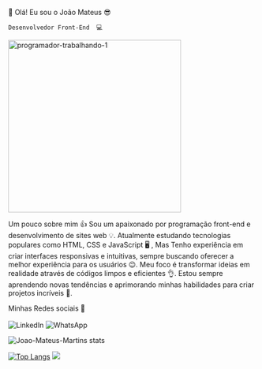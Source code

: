  👐 Olá! Eu sou o João Mateus 😎
 
    Desenvolvedor Front-End  💻
     
  

<img width="350" height="350" alt="programador-trabalhando-1" src="https://github.com/user-attachments/assets/05d51f19-10cb-47fa-9fd5-9026ee6bd990" />

Um pouco sobre mim 👍 Sou um apaixonado por programação front-end  e desenvolvimento de sites web 💡. Atualmente estudando tecnologias populares como HTML, CSS e JavaScript 🖥️ , Mas Tenho experiência em criar interfaces responsivas e intuitivas, sempre buscando oferecer a melhor experiência para os usuários 😉. Meu foco é transformar ideias em realidade através de códigos limpos e eficientes 👌. Estou sempre aprendendo novas tendências e aprimorando minhas habilidades para criar projetos incríveis 🚀. 

Minhas Redes sociais 📧
<br>
<br>
![LinkedIn](https://img.shields.io/badge/linkedin-%230077B5.svg?style=for-the-badge&logo=linkedin&logoColor=white)
![WhatsApp](https://img.shields.io/badge/WhatsApp-25D366?style=for-the-badge&logo=whatsapp&logoColor=white)

![Joao-Mateus-Martins stats](https://github-readme-stats.vercel.app/api?username=Joao-Mateus-Martins&show_icons=true&theme=holi)
<br>

[![Top Langs](https://github-readme-stats.vercel.app/api/top-langs/?username=Joao-Mateus-Martins&layout=donut-vertical)](https://github.com/anuraghazra/github-readme-stats) ![](https://komarev.com/ghpvc/?username=your-github-Joao-Mateus-Martins)
